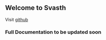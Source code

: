 ## Welcome to Svasth

Visit [github](https://github.com/prashantksharma/svasth)

### Full Documentation to be updated soon

